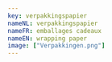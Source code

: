 ```yaml
---
key: verpakkingspapier
nameNL: verpakkingspapier
nameFR: emballages cadeaux
nameEN: wrapping paper
image: ["Verpakkingen.png"]
---
```

